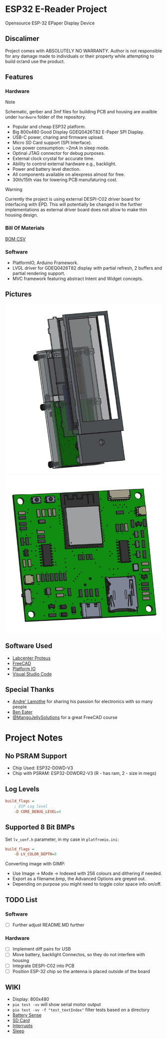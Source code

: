 # ESP32 E-Reader Project 
Opensource ESP-32 EPaper Display Device

## Discalimer
Project comes with ABSOLUTELY NO WARRANTY. Author is not responsible for any damage made to individuals or their property while attempting to build or/and use the product.

## Features
### Hardware
> [!NOTE]
> Schematic, gerber and 3mf files for building PCB and housing are availble under `hardware` folder of the repository.

- Popular and cheap ESP32 platform.
- Big 800x480 Good Display GDEQ0426T82 E-Paper SPI Diaplay.
- USB-C power, charing and firmware upload.
- Micro SD Card support (SPI Interface).
- Low power consumption: ~2mA in sleep mode.
- Optinal JTAG connector for debug purposes.
- External clock crystal for accurate time. 
- Ability to control external hardware e.g., backlight.
- Power and battery level dtection.
- All components available on aliexpress almost for free.
- 30th/15th vias for lowering PCB manufaturing cost.

> [!WARNING]
> Currently the project is using external DESPI-C02 driver board for interfacing with EPD.
> This will potentially be changed in the further implementations as external driver board does not allow to make thin housing design.

### Bill Of Materials
[BOM CSV](https://github.com/mpavlov-cmd/e-lv-reader/blob/main/hardware/bom/BOM_rev1.0.0.csv)

### Software
- PlatformIO, Arduino Framework.
- LVGL driver for GDEQ0426T82 display with partial refresh, 2 buffers and partial rendering support.
- MVC framework featuring abstract Intent and Widget concepts.

## Pictures
![Housing](https://raw.githubusercontent.com/mpavlov-cmd/e-lv-reader/refs/heads/main/img/Title.jpg)
![PCB](https://raw.githubusercontent.com/mpavlov-cmd/e-lv-reader/refs/heads/main/img/PCB.jpg)

## Software Used
- [Labcenter Proteus](https://www.labcenter.com/)
- [FreeCAD](https://www.freecad.org/)
- [Platform IO](https://platformio.org/)
- [Visual Studio Code](https://code.visualstudio.com/download)

## Special Thanks
- [Andre' Lamothe](https://www.udemy.com/course/crash-course-electronics-and-pcb-design/?couponCode=JUST4U02223) for sharing his passion for electronics with so many people
- [Ben Eater](https://eater.net/)
- [@MangoJellySolutions](https://www.youtube.com/@MangoJellySolutions) for a great FreeCAD course

# Project Notes

## No PSRAM Support
- Chip Used: ESP32-D0WD-V3
- Chip with PSRAM: ESP32-D0WDR2-V3 (R - has ram, 2 - size in megs)

## Log Levels
```ini
build_flags =
    ; ESP Log level
    -D CORE_DEBUG_LEVEL=4
```

## Supported 8 Bit BMPs
Set `lv_conf.h` parameter, in my case in `platfromio.ini`:
```ini
build_flags =
    -D LV_COLOR_DEPTH=8
```
Converting image with GIMP:

- Use Image -> Mode -> Indexed with 256 colours and dithering if needed.
- Export as a filename.bmp, the Advanced Options are greyed out.
- Depending on purpose you might need to toggle color space info on/off.

## TODO List
### Software
- [ ] Further adjust README.MD further
### Hardware
- [ ] Implement diff pairs for USB
- [ ] Move battery, backlight Connectos, so they do not interfere with housing 
- [ ] Integrate DESPI-C02 into PCB
- [ ] Position ESP-32 chip so the antenna is placed outside of the board

## WIKI
 - Display: 800x480  
 - `pio test -vv` will show serial moitor output 
 - `pio test -vv -f "test_textIndex"` filter tests based on a directory
 - [Battery Sense](https://github.com/rlogiacco/BatterySense?tab=readme-ov-file)
 - [SD Card](https://github.com/espressif/arduino-esp32/tree/master/libraries/SD)
 - [Interrupts](https://www.youtube.com/watch?v=CJhWlfkf-5M)
 - [Sleep](https://randomnerdtutorials.com/esp32-deep-sleep-arduino-ide-wake-up-sources/)
